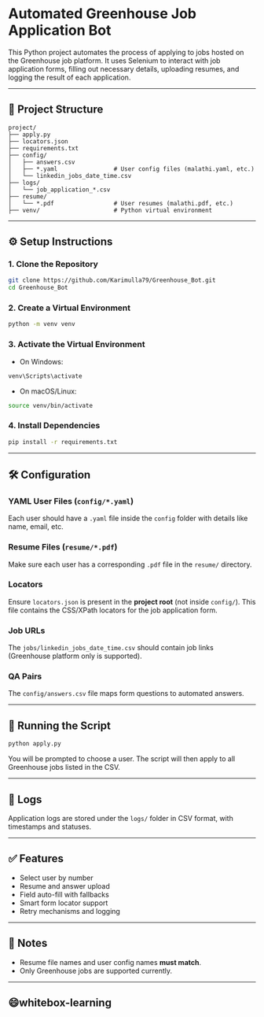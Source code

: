 # Automated Greenhouse Job Application Bot

This Python project automates the process of applying to jobs hosted on the Greenhouse job platform. It uses Selenium to interact with job application forms, filling out necessary details, uploading resumes, and logging the result of each application.

---

## 📁 Project Structure

```
project/
├── apply.py
├── locators.json
├── requirements.txt
├── config/
│   ├── answers.csv
│   ├── *.yaml                # User config files (malathi.yaml, etc.)
│   └── linkedin_jobs_date_time.csv
├── logs/
│   └── job_application_*.csv
├── resume/
│   └── *.pdf                 # User resumes (malathi.pdf, etc.)
├── venv/                     # Python virtual environment
```

---

## ⚙️ Setup Instructions

### 1. Clone the Repository

```bash
git clone https://github.com/Karimulla79/Greenhouse_Bot.git
cd Greenhouse_Bot
```

### 2. Create a Virtual Environment

```bash
python -m venv venv
```

### 3. Activate the Virtual Environment

- On Windows:

```bash
venv\Scripts\activate
```

- On macOS/Linux:

```bash
source venv/bin/activate
```

### 4. Install Dependencies

```bash
pip install -r requirements.txt
```

---

## 🛠️ Configuration

### YAML User Files (`config/*.yaml`)

Each user should have a `.yaml` file inside the `config` folder with details like name, email, etc.

### Resume Files (`resume/*.pdf`)

Make sure each user has a corresponding `.pdf` file in the `resume/` directory.

### Locators

Ensure `locators.json` is present in the **project root** (not inside `config/`). This file contains the CSS/XPath locators for the job application form.

### Job URLs

The `jobs/linkedin_jobs_date_time.csv` should contain job links (Greenhouse platform only is supported).

### QA Pairs

The `config/answers.csv` file maps form questions to automated answers.

---

## 🚀 Running the Script

```bash
python apply.py
```

You will be prompted to choose a user. The script will then apply to all Greenhouse jobs listed in the CSV.

---

## 🧾 Logs

Application logs are stored under the `logs/` folder in CSV format, with timestamps and statuses.

---

## ✅ Features

- Select user by number
- Resume and answer upload
- Field auto-fill with fallbacks
- Smart form locator support
- Retry mechanisms and logging

---

## 🧹 Notes

- Resume file names and user config names **must match**.
- Only Greenhouse jobs are supported currently.

---

## 😄whitebox-learning

